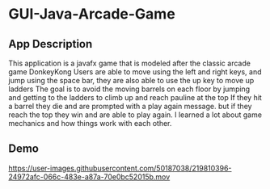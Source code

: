 # GUI-Java-Arcade-Game

## App Description

This application is a javafx game that is modeled after the classic arcade game DonkeyKong
Users are able to move using the left and right keys, and jump using the space bar, they are also able to use the up key to move up ladders
The goal is to avoid the moving barrels on each floor by jumping and getting to the ladders to climb up and reach pauline at the top
If they hit a barrel they die and are prompted with a play again message. but if they reach the top they win and are able to play again.
I learned a lot about game mechanics and how things work with each other.

## Demo
https://user-images.githubusercontent.com/50187038/219810396-24972afc-066c-483e-a87a-70e0bc52015b.mov


